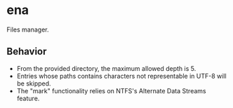 # ena

Files manager.

## Behavior

* From the provided directory, the maximum allowed depth is 5.
* Entries whose paths contains characters not representable in UTF-8 will be skipped.
* The "mark" functionality relies on NTFS's Alternate Data Streams feature.
